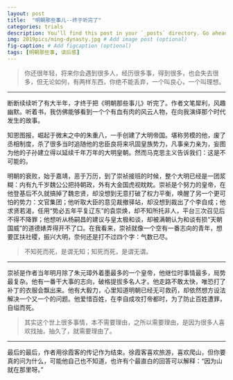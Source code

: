 ```yaml
---
layout: post
title:  "明朝那些事儿--终于听完了"
categories: trials
description: You’ll find this post in your `_posts` directory. Go ahead and edit it and re-build the site to see your changes. # Add post description (optional)
img: 2019pics/ming-dynasty.jpg # Add image post (optional)
fig-caption: # Add figcaption (optional)
tags: [明朝那些事, 读后感]
---
```

>你还很年轻，将来你会遇到很多人，经历很多事，得到很多，也会失去很多，但无论如何，有两样东西，你绝不能丢弃，一个叫良心，一个叫理想。
---

断断续续听了有大半年，才终于把《明朝那些事儿》听完了。作者文笔犀利，风趣幽默。听着书，我仿佛能够看到一个个有血有肉的风云人物，在向我演绎那个时代发生的故事。

知恩图报，崛起于微末之中的朱重八，一手创建了大明帝国。堪称劳模的他，废了丞相制度，杀了很多当时追随他的忠臣良将来巩固皇族势力，凡事亲力亲为，妄图为他的子孙建立得以延续千年万年的大明皇朝。然而马克思主义告诉我们：这是不可能的。

明朝的衰败，始于嘉靖，恶于万历，到了崇祯接班的时候，整个大明已经是一团浆糊：内有九千岁魏公公把持朝政，外有大金国虎视眈眈。崇祯是个努力的皇帝，在他登基后不久就搞掉了魏忠贤，却没想到无意打破了权力平衡，唤醒了另一个更可怕的势力：文官集团；他听取大臣的意见裁撤驿站，却没想到裁出了个李自成；他求贤若渴，任用“势必五年平复辽东”的袁崇焕，却不知所托非人，平台三次召见后不得不降罪；他想听从杨嗣昌的建议与皇太极和谈，却被满朝认为和谈有损“天朝国威”的道德婊弄得开不了口。在我看来，崇祯就像一个空有一番志向的青年，想要匡扶社稷，振兴大明，奈何还是打不过四个字：气数已尽。

>不知死而死，是谓无知；知死而死，是谓无谓。
---

崇祯是作者当年明月除了朱元璋外着墨最多的一个皇帝，他继位时事情最多，局势最复杂。他有一番干大事的志向，破格提拔多名人才。他走路不敢太快，唯恐打了补丁的衣服会飘出来。他有大毅力，心里知道明朝已经无可救药，却依然想方设法解决一个又一个的问题。他爱惜百姓，在李自成攻打帝都时，为了防止百姓遭罪，自缢而死。

>其实这个世上很多事情，本不需要理由，之所以需要理由，是因为很多人喜欢找抽，抽久了，就需要理由了。
---

最后的最后，作者用徐霞客的传记作为结束。徐霞客喜欢旅游，喜欢爬山，但你要真的问为什么，可能他自己也不知道，也许有个最直白的回答可以解释：“因为山就在那里呀。” 
